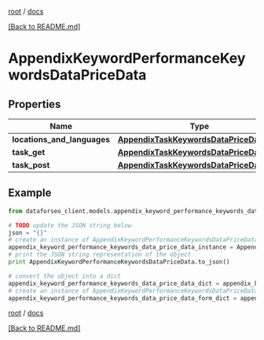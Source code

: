 [root](./../ "root") / [docs](./ "docs")

[[Back to README.md]](./../README.md "[Back to README.md]")

# AppendixKeywordPerformanceKeywordsDataPriceData

## Properties

Name | Type | Description | Notes
------------ | ------------- | ------------- | -------------
**locations_and_languages** | [**AppendixTaskKeywordsDataPriceDataInfo**](AppendixTaskKeywordsDataPriceDataInfo.md) |  | [optional]
**task_get** | [**AppendixTaskKeywordsDataPriceDataInfo**](AppendixTaskKeywordsDataPriceDataInfo.md) |  | [optional]
**task_post** | [**AppendixTaskKeywordsDataPriceDataInfo**](AppendixTaskKeywordsDataPriceDataInfo.md) |  | [optional]

## Example

```python
from dataforseo_client.models.appendix_keyword_performance_keywords_data_price_data import AppendixKeywordPerformanceKeywordsDataPriceData

# TODO update the JSON string below
json = "{}"
# create an instance of AppendixKeywordPerformanceKeywordsDataPriceData from a JSON string
appendix_keyword_performance_keywords_data_price_data_instance = AppendixKeywordPerformanceKeywordsDataPriceData.from_json(json)
# print the JSON string representation of the object
print AppendixKeywordPerformanceKeywordsDataPriceData.to_json()

# convert the object into a dict
appendix_keyword_performance_keywords_data_price_data_dict = appendix_keyword_performance_keywords_data_price_data_instance.to_dict()
# create an instance of AppendixKeywordPerformanceKeywordsDataPriceData from a dict
appendix_keyword_performance_keywords_data_price_data_form_dict = appendix_keyword_performance_keywords_data_price_data.from_dict(appendix_keyword_performance_keywords_data_price_data_dict)
```

  

[root](./../ "root") / [docs](./ "docs")

[[Back to README.md]](./../README.md "[Back to README.md]")